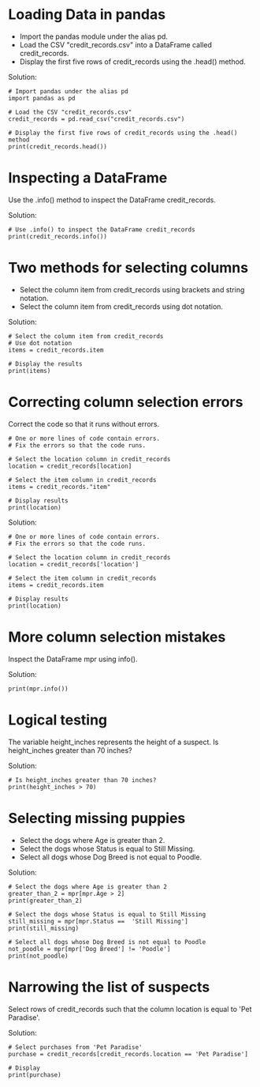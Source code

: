 # Loading Data in pandas

- Import the pandas module under the alias pd.
- Load the CSV "credit_records.csv" into a DataFrame called credit_records.
- Display the first five rows of credit_records using the .head() method.

Solution:
```
# Import pandas under the alias pd
import pandas as pd

# Load the CSV "credit_records.csv"
credit_records = pd.read_csv("credit_records.csv")

# Display the first five rows of credit_records using the .head() method
print(credit_records.head())
```

# Inspecting a DataFrame
Use the .info() method to inspect the DataFrame credit_records.

Solution: 
```
# Use .info() to inspect the DataFrame credit_records
print(credit_records.info())
```

# Two methods for selecting columns
- Select the column item from credit_records using brackets and string notation.
- Select the column item from credit_records using dot notation.

Solution: 
``` 
# Select the column item from credit_records
# Use dot notation
items = credit_records.item

# Display the results
print(items)
```

# Correcting column selection errors
Correct the code so that it runs without errors.
```
# One or more lines of code contain errors.
# Fix the errors so that the code runs.

# Select the location column in credit_records
location = credit_records[location]

# Select the item column in credit_records
items = credit_records."item"

# Display results
print(location)
```

Solution: 
```
# One or more lines of code contain errors.
# Fix the errors so that the code runs.

# Select the location column in credit_records
location = credit_records['location']

# Select the item column in credit_records
items = credit_records.item

# Display results
print(location)
```

# More column selection mistakes
Inspect the DataFrame mpr using info().


Solution:
```
print(mpr.info())
```

# Logical testing
The variable height_inches represents the height of a suspect. Is height_inches greater than 70 inches?

Solution:
```
# Is height_inches greater than 70 inches?
print(height_inches > 70)
```

# Selecting missing puppies
- Select the dogs where Age is greater than 2.
- Select the dogs whose Status is equal to Still Missing.
- Select all dogs whose Dog Breed is not equal to Poodle.

Solution:
```
# Select the dogs where Age is greater than 2
greater_than_2 = mpr[mpr.Age > 2]
print(greater_than_2)

# Select the dogs whose Status is equal to Still Missing
still_missing = mpr[mpr.Status ==  'Still Missing']
print(still_missing)

# Select all dogs whose Dog Breed is not equal to Poodle
not_poodle = mpr[mpr['Dog Breed'] != 'Poodle']
print(not_poodle)
```

# Narrowing the list of suspects
Select rows of credit_records such that the column location is equal to 'Pet Paradise'.

Solution:
```
# Select purchases from 'Pet Paradise'
purchase = credit_records[credit_records.location == 'Pet Paradise']

# Display
print(purchase)
```

